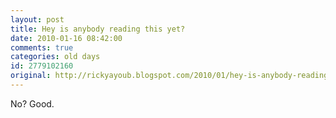 ```yaml
---
layout: post
title: Hey is anybody reading this yet?
date: 2010-01-16 08:42:00
comments: true
categories: old days
id: 2779102160
original: http://rickyayoub.blogspot.com/2010/01/hey-is-anybody-reading-this-yet.html
---
```


No? Good.